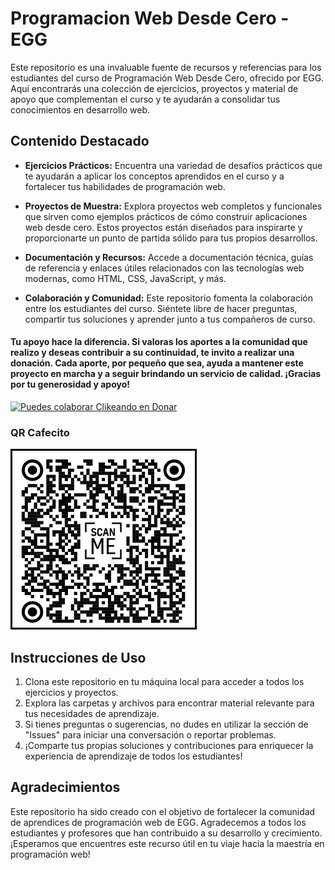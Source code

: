 # Programacion Web Desde Cero - EGG

Este repositorio es una invaluable fuente de recursos y referencias para los estudiantes del curso de Programación Web Desde Cero, ofrecido por EGG. Aquí encontrarás una colección de ejercicios, proyectos y material de apoyo que complementan el curso y te ayudarán a consolidar tus conocimientos en desarrollo web.

## Contenido Destacado

- **Ejercicios Prácticos:** Encuentra una variedad de desafíos prácticos que te ayudarán a aplicar los conceptos aprendidos en el curso y a fortalecer tus habilidades de programación web.

- **Proyectos de Muestra:** Explora proyectos web completos y funcionales que sirven como ejemplos prácticos de cómo construir aplicaciones web desde cero. Estos proyectos están diseñados para inspirarte y proporcionarte un punto de partida sólido para tus propios desarrollos.

- **Documentación y Recursos:** Accede a documentación técnica, guías de referencia y enlaces útiles relacionados con las tecnologías web modernas, como HTML, CSS, JavaScript, y más.

- **Colaboración y Comunidad:** Este repositorio fomenta la colaboración entre los estudiantes del curso. Siéntete libre de hacer preguntas, compartir tus soluciones y aprender junto a tus compañeros de curso.

#### Tu apoyo hace la diferencia. Si valoras los aportes a la comunidad que realizo y deseas contribuir a su continuidad, te invito a realizar una donación. Cada aporte, por pequeño que sea, ayuda a mantener este proyecto en marcha y a seguir brindando un servicio de calidad. ¡Gracias por tu generosidad y apoyo!

[![Puedes colaborar Clikeando en Donar](https://img.shields.io/badge/Clikeando%20aqui%20puedes%20colaborar%20-Donar-blue)](https://www.mercadopago.com.ar/subscriptions/checkout?preapproval_plan_id=2c9380848810689e018813682e960130)

### QR Cafecito 

<img src="./QRCafecitoSolo.png" alt="QR Cafecito" style="object-fit: contain;"  />
<br/>  

## Instrucciones de Uso

1. Clona este repositorio en tu máquina local para acceder a todos los ejercicios y proyectos.
2. Explora las carpetas y archivos para encontrar material relevante para tus necesidades de aprendizaje.
3. Si tienes preguntas o sugerencias, no dudes en utilizar la sección de "Issues" para iniciar una conversación o reportar problemas.
4. ¡Comparte tus propias soluciones y contribuciones para enriquecer la experiencia de aprendizaje de todos los estudiantes!

## Agradecimientos

Este repositorio ha sido creado con el objetivo de fortalecer la comunidad de aprendices de programación web de EGG. Agradecemos a todos los estudiantes y profesores que han contribuido a su desarrollo y crecimiento. ¡Esperamos que encuentres este recurso útil en tu viaje hacia la maestría en programación web!
